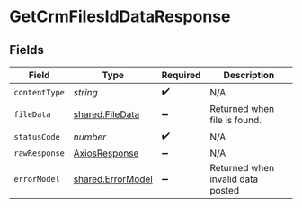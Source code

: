 # GetCrmFilesIdDataResponse


## Fields

| Field                                                   | Type                                                    | Required                                                | Description                                             |
| ------------------------------------------------------- | ------------------------------------------------------- | ------------------------------------------------------- | ------------------------------------------------------- |
| `contentType`                                           | *string*                                                | :heavy_check_mark:                                      | N/A                                                     |
| `fileData`                                              | [shared.FileData](../../models/shared/filedata.md)      | :heavy_minus_sign:                                      | Returned when file is found.                            |
| `statusCode`                                            | *number*                                                | :heavy_check_mark:                                      | N/A                                                     |
| `rawResponse`                                           | [AxiosResponse](https://axios-http.com/docs/res_schema) | :heavy_minus_sign:                                      | N/A                                                     |
| `errorModel`                                            | [shared.ErrorModel](../../models/shared/errormodel.md)  | :heavy_minus_sign:                                      | Returned when invalid data posted                       |